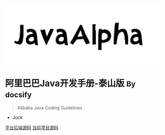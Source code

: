<!-- 这是封面 -->

![logo](images/icon.svg)

# 阿里巴巴Java开发手册-泰山版 <small> By docsify</small>


> Alibaba Java Coding Guidelines

- Jock

[平台后端源码](http://192.168.248.176/xbrl/xbrl-root)
[当前项目源码](https://github.com/zk461759809/Ali-Alpha)